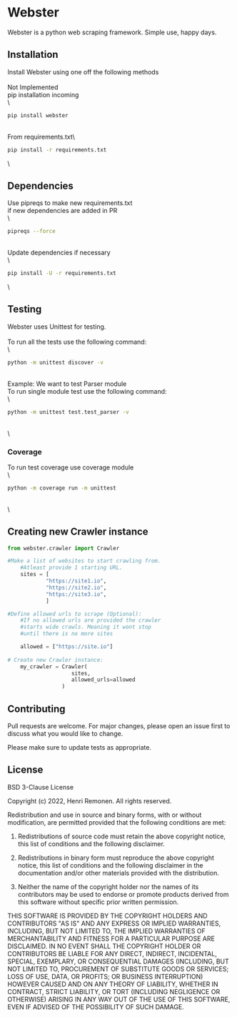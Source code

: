 # Webster

Webster is a python web scraping framework. Simple use, happy days.

## Installation
Install Webster using one off the following methods\
\
Not Implemented\
pip installation incoming\
\
```bash
pip install webster
```
\
From requirements.txt\
```bash
pip install -r requirements.txt
```
\
## Dependencies
Use pipreqs to make new requirements.txt\
if new dependencies are added in PR\
\
```bash
pipreqs --force
```
\
Update dependencies if necessary\
\
```bash
pip install -U -r requirements.txt
```
\
## Testing
Webster uses Unittest for testing.\
\
To run all the tests use the following command:\
\
```bash
python -m unittest discover -v
```
\
Example: We want to test Parser module\
To run single module test use the following command:\
\
```bash
python -m unittest test.test_parser -v
```
\
\
### Coverage
To run test coverage use coverage module\
\
```bash
python -m coverage run -m unittest
```
\
\
## Creating new Crawler instance
```python
from webster.crawler import Crawler

#Make a list of websites to start crawling from.
    #Atleast provide 1 starting URL.
    sites = [ 
            "https://site1.io",
            "https://site2.io", 
            "https://site3.io", 
            ]

#Define allowed urls to scrape (Optional):
    #If no allowed urls are provided the crawler 
    #starts wide crawls. Meaning it wont stop 
    #until there is no more sites

    allowed = ["https://site.io"]
    
# Create new Crawler instance:
    my_crawler = Crawler(
                    sites, 
                    allowed_urls=allowed
                 )

```



## Contributing
Pull requests are welcome. For major changes, please open an issue first to discuss what you would like to change.

Please make sure to update tests as appropriate.

## License
BSD 3-Clause License

Copyright (c) 2022, Henri Remonen.
All rights reserved.

Redistribution and use in source and binary forms, with or without modification, are permitted provided that the following conditions are met:

1. Redistributions of source code must retain the above copyright notice, this list of conditions and the following disclaimer.

2. Redistributions in binary form must reproduce the above copyright notice, this list of conditions and the following disclaimer in the documentation and/or other materials provided with the distribution.

3. Neither the name of the copyright holder nor the names of its contributors may be used to endorse or promote products derived from this software without specific prior written permission.

THIS SOFTWARE IS PROVIDED BY THE COPYRIGHT HOLDERS AND CONTRIBUTORS "AS IS" AND ANY EXPRESS OR IMPLIED WARRANTIES, INCLUDING, BUT NOT LIMITED TO, THE IMPLIED WARRANTIES OF MERCHANTABILITY AND FITNESS FOR A PARTICULAR PURPOSE ARE DISCLAIMED. IN NO EVENT SHALL THE COPYRIGHT HOLDER OR CONTRIBUTORS BE LIABLE FOR ANY DIRECT, INDIRECT, INCIDENTAL, SPECIAL, EXEMPLARY, OR CONSEQUENTIAL DAMAGES (INCLUDING, BUT NOT LIMITED TO, PROCUREMENT OF SUBSTITUTE GOODS OR SERVICES; LOSS OF USE, DATA, OR PROFITS; OR BUSINESS INTERRUPTION) HOWEVER CAUSED AND ON ANY THEORY OF LIABILITY, WHETHER IN CONTRACT, STRICT LIABILITY, OR TORT (INCLUDING NEGLIGENCE OR OTHERWISE) ARISING IN ANY WAY OUT OF THE USE OF THIS SOFTWARE, EVEN IF ADVISED OF THE POSSIBILITY OF SUCH DAMAGE.